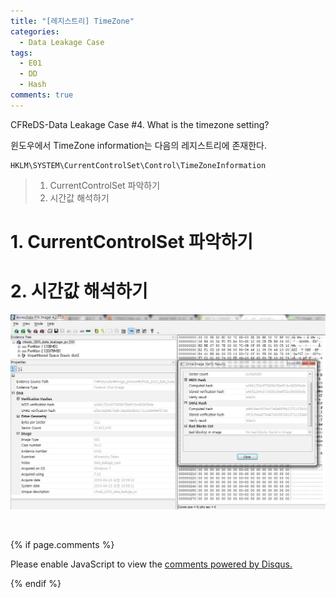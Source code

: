 ```yaml
---
title: "[레지스트리] TimeZone"
categories:
  - Data Leakage Case
tags:
  - E01
  - DD
  - Hash
comments: true
---
```


CFReDS-Data Leakage Case #4. What is the timezone setting?

윈도우에서 TimeZone information는 다음의 레지스트리에 존재한다.
```
HKLM\SYSTEM\CurrentControlSet\Control\TimeZoneInformation
```

> 1. CurrentControlSet 파악하기
> 2. 시간값 해석하기

# 1. CurrentControlSet 파악하기


# 2. 시간값 해석하기


<center><p><img src="/assets/2018-08-10-post-data_leakage_case_1/5.jpg"></p></center>

<br>

{% if page.comments %}

<div id="disqus_thread"></div>
<script>

/**
*  RECOMMENDED CONFIGURATION VARIABLES: EDIT AND UNCOMMENT THE SECTION BELOW TO INSERT DYNAMIC VALUES FROM YOUR PLATFORM OR CMS.
*  LEARN WHY DEFINING THESE VARIABLES IS IMPORTANT: https://disqus.com/admin/universalcode/#configuration-variables*/
/*
var disqus_config = function () {
this.page.url = PAGE_URL;  // Replace PAGE_URL with your page's canonical URL variable
this.page.identifier = PAGE_IDENTIFIER; // Replace PAGE_IDENTIFIER with your page's unique identifier variable
};
*/
(function() { // DON'T EDIT BELOW THIS LINE
var d = document, s = d.createElement('script');
s.src = 'https://https-c0msherl0ck-github-io.disqus.com/embed.js';
s.setAttribute('data-timestamp', +new Date());
(d.head || d.body).appendChild(s);
})();
</script>
<noscript>Please enable JavaScript to view the <a href="https://disqus.com/?ref_noscript">comments powered by Disqus.</a></noscript>
                            
{% endif %}
